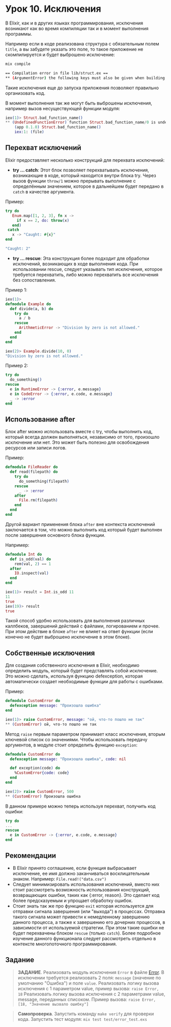 # Урок 10. Исключения

В Elixir, как и в других языках программирования, исключения возникают как во время компиляции так и в момент выполнения программы.

Например если в коде реализована структура с обязательным полем `title`, а вы забудете указать это поле, то такое приложение не скомпилируется и будет выброшено исключение:
```bash
mix compile

== Compilation error in file lib/struct.ex ==
** (ArgumentError) the following keys must also be given when building struct Struct: [:title]
```
Такие исключения еще до запуска приложения позволяют правильно организовать код.

В момент выполнения так же могут быть выброшены исключения, например вызов несуществующей функции модуля:
```elixir
iex(1)> Struct.bad_function_name()
** (UndefinedFunctionError) function Struct.bad_function_name/0 is undefined or private
    (app 0.1.0) Struct.bad_function_name()
    iex:1: (file)
```

##  Перехват исключений

Elixir предоставляет несколько конструкций для перехвата исключений:

- **try ... catch**: Этот блок позволяет перехватывать исключения, возникающие в коде, который находится внутри блока try. 
Через вызов функции `throw/1` можно прерывать выполнение с определённым значением, которое в дальнейшем будет передано в `catch` в качестве аргумента.

Пример:
```elixir
try do
   Enum.map([1, 2, 3], fn x ->
     if x == 2, do: throw(x)
   end)
 catch
   x -> "Caught: #{x}"
end

"Caught: 2"
```

- **try ... rescue**: Эта конструкция более подходит для обработки исключений, возникающих в ходе выполнения кода. 
При использовании rescue, следует указывать тип исключения, которое требуется перехватить, либо можно перехватить все исключения без сопоставления.

Пример 1:
```elixir
iex(1)>
defmodule Example do
  def divide(a, b) do
    try do
      a / b
    rescue
      ArithmeticError -> "Division by zero is not allowed."
    end
  end
end

iex(2)> Example.divide(10, 0)
"Division by zero is not allowed."
```

Пример 2:
```elixir
try do
  do_something()
rescue
  e in RuntimeError -> {:error, e.message}
  e in CodeError -> {:error, e.code, e.message}
  _ -> :error
end
```

## Использование after

Блок after можно использовать вместе с try, чтобы выполнить код, который всегда должен выполняться, независимо от того, произошло исключение или нет. 
Это может быть полезно для освобождения ресурсов или записи логов.

Пример:
```elixir
defmodule FileReader do
  def read(filepath) do
    try do
      do_something(filepath)
    rescue
      _ -> :error
    after
      File.rm(filepath)
    end
  end
end
```

Другой вариант применения блока `after` вне контекста исключений заключается в том, что можно выполнить код который будет выполнен после завершения основного блока функции.

Например:
```elixir
defmodule Int do
  def is_odd(val) do
    rem(val, 2) == 1
  after
    IO.inspect(val)
  end
end

iex(1)> result = Int.is_odd 11
11
true
iex(19)> result
true
```

Такой способ удобно использовать для выполнения различных каллбеков, завершений действий с файлами, логированием и прочее. 
При этом действие в блоке `after` не влияет на ответ функции (если конечно не будет выброшено исключение в этом блоке).

## Собственные исключения

Для создания собственного исключения в Elixir, необходимо определить модуль, который будет представлять собой исключение. 
Это можно сделать, используя функцию defexception, которая автоматически создает необходимые функции для работы с ошибками.

Пример:
```elixir
defmodule CustomError do
  defexception message: "Произошла ошибка"
end

iex(1)> raise CustomError, message: "ой, что-то пошло не так"
** (CustomError) ой, что-то пошло не так
```

Метод `raise` первым параметром принимает класс исключения, вторым ключевой список со значениями.
Чтобы использовать передачу аргументов, в модуле стоит определить функцию `exception`:

```elixir
defmodule CustomError do
  defexception message: "Произошла ошибка", code: nil

  def exception(code) do
    %CustomError{code: code}
  end
end

iex(2)> raise CustomError, 500
** (CustomError) Произошла ошибка
```

В данном примере можно теперь используя перехват, получить код ошибки:

```elixir
try do
...
rescue
  e in CustomError -> {:error, e.code, e.message}
end
```

## Рекомендации

* В Elixir принято соглашение, если функция выбрасывает исключение, ее имя должно заканчиваться восклицательным знаком. Например: `File.read!("data.csv")`
* Следует минимизировать использования исключений, вместо них стоит рассмотреть возможность использования конструкций, возвращающих ошибки, таких как {:error, reason}. Это сделает код более предсказуемым и упрощает обработку ошибок.
* Стоит знать так же про функцию `exit` которая используется для отправки сигнала завершения (или "выхода") в процессах. 
Отправка такого сигнала может привести к немедленному завершению данного процесса, а также к завершению его дочерних процессов, в зависимости от используемой стратегии. 
При этом такие ошибки не будет перехвачены блоком `rescue` (только `catch`). Более подробное изучение данного функционала следует рассмотреть отдельно в контексте многопоточного программирования.

## Задание

> **ЗАДАНИЕ**. Реализовать модуль исключения `Error` в файле [Error](../lib/error.ex).
> В исключении требуется реализовать 2 поля: `message` (значение по умолчанию "Ошибка") и поле `value`.
> Реализовать логику вызова исключения с 1 параметром value, пример вызова: `raise Error, 18` 
> Реализовать логику вызова исключения с 2 параметрами value, message, переданных списоком. Пример вызова: `raise Error, [18, "Значение вызвало ошибку"]` 

> **Самопроверка**. Запустить команду `make verify` для проверки кода.
> Запустить тест модуля: `mix test test/error_test.exs`
